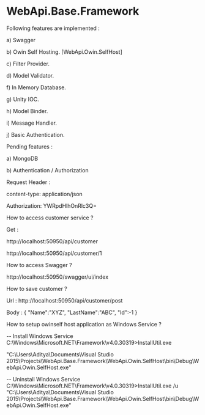 # WebApi.Base.Framework

Following features are implemented :

a) Swagger

b) Owin Self Hosting. [WebApi.Owin.SelfHost]

c) Filter Provider.

d) Model Validator.

f) In Memory Database.

g) Unity IOC.

h) Model Binder.

i) Message Handler.

j) Basic Authentication.

Pending features : 

a) MongoDB 

b) Authentication / Authorization

Request Header :

content-type: application/json

Authorization: YWRpdHlhOnRlc3Q=


How to access customer service ?

Get :

http://localhost:50950/api/customer

http://localhost:50950/api/customer/1


How to access Swagger ?

http://localhost:50950/swagger/ui/index

How to save customer ?

Url : http://localhost:50950/api/customer/post

Body :
{
      "Name":"XYZ",
      "LastName":"ABC",
      "Id":-1
}


How to setup owinself host application as Windows Service ?

-- Install Windows Service
C:\Windows\Microsoft.NET\Framework\v4.0.30319>InstallUtil.exe 

"C:\Users\Aditya\Documents\Visual Studio 2015\Projects\WebApi.Base.Framework\WebApi.Owin.SelfHost\bin\Debug\WebApi.Owin.SelfHost.exe"

-- Uninstall Windows Service
C:\Windows\Microsoft.NET\Framework\v4.0.30319>InstallUtil.exe /u 
"C:\Users\Aditya\Documents\Visual Studio 2015\Projects\WebApi.Base.Framework\WebApi.Owin.SelfHost\bin\Debug\WebApi.Owin.SelfHost.exe"
